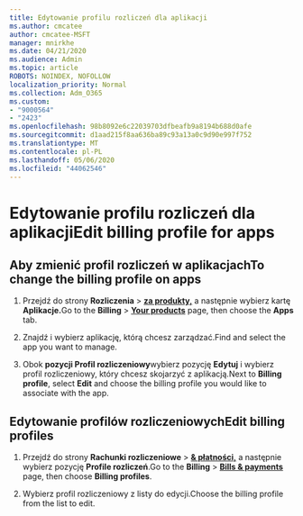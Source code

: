 ```yaml
---
title: Edytowanie profilu rozliczeń dla aplikacji
ms.author: cmcatee
author: cmcatee-MSFT
manager: mnirkhe
ms.date: 04/21/2020
ms.audience: Admin
ms.topic: article
ROBOTS: NOINDEX, NOFOLLOW
localization_priority: Normal
ms.collection: Adm_O365
ms.custom:
- "9000564"
- "2423"
ms.openlocfilehash: 98b8092e6c22039703dfbeafb9a8194b688d0afe
ms.sourcegitcommit: d1aad215f8aa636ba89c93a13a0c9d90e997f752
ms.translationtype: MT
ms.contentlocale: pl-PL
ms.lasthandoff: 05/06/2020
ms.locfileid: "44062546"
---
```

# <a name="edit-billing-profile-for-apps"></a><span data-ttu-id="1710c-102">Edytowanie profilu rozliczeń dla aplikacji</span><span class="sxs-lookup"><span data-stu-id="1710c-102">Edit billing profile for apps</span></span>

## <a name="to-change-the-billing-profile-on-apps"></a><span data-ttu-id="1710c-103">Aby zmienić profil rozliczeń w aplikacjach</span><span class="sxs-lookup"><span data-stu-id="1710c-103">To change the billing profile on apps</span></span>

1. <span data-ttu-id="1710c-104">Przejdź do strony **Rozliczenia** > **[za produkty,](https://go.microsoft.com/fwlink/p/?linkid=842054)** a następnie wybierz kartę **Aplikacje.**</span><span class="sxs-lookup"><span data-stu-id="1710c-104">Go to the **Billing** > **[Your products](https://go.microsoft.com/fwlink/p/?linkid=842054)** page, then choose the **Apps** tab.</span></span>

2. <span data-ttu-id="1710c-105">Znajdź i wybierz aplikację, którą chcesz zarządzać.</span><span class="sxs-lookup"><span data-stu-id="1710c-105">Find and select the app you want to manage.</span></span>  

3. <span data-ttu-id="1710c-106">Obok **pozycji Profil rozliczeniowy**wybierz pozycję **Edytuj** i wybierz profil rozliczeniowy, który chcesz skojarzyć z aplikacją.</span><span class="sxs-lookup"><span data-stu-id="1710c-106">Next to **Billing profile**, select **Edit** and choose the billing profile you would like to associate with the app.</span></span>

## <a name="edit-billing-profiles"></a><span data-ttu-id="1710c-107">Edytowanie profilów rozliczeniowych</span><span class="sxs-lookup"><span data-stu-id="1710c-107">Edit billing profiles</span></span>

1. <span data-ttu-id="1710c-108">Przejdź do strony **Rachunki rozliczeniowe** > **[& płatności,](https://go.microsoft.com/fwlink/p/?linkid=848039)** a następnie wybierz pozycję **Profile rozliczeń**.</span><span class="sxs-lookup"><span data-stu-id="1710c-108">Go to the **Billing** > **[Bills & payments](https://go.microsoft.com/fwlink/p/?linkid=848039)** page, then choose **Billing profiles**.</span></span>

2. <span data-ttu-id="1710c-109">Wybierz profil rozliczeniowy z listy do edycji.</span><span class="sxs-lookup"><span data-stu-id="1710c-109">Choose the billing profile from the list to edit.</span></span>